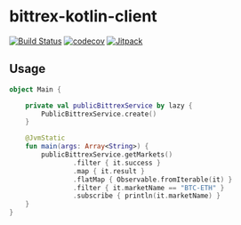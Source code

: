 # bittrex-kotlin-client

[![Build Status](https://travis-ci.org/cluttered-cryptocurrency/bittrex-kotlin-client.svg?branch=master)](https://travis-ci.org/cluttered-cryptocurrency/bittrex-kotlin-client)
[![codecov](https://codecov.io/gh/cluttered-cryptocurrency/bittrex-kotlin-client/branch/master/graph/badge.svg)](https://codecov.io/gh/cluttered-cryptocurrency/bittrex-kotlin-client)
[![Jitpack](https://jitpack.io/v/cluttered-cryptocurrency/bittrex-kotlin-client.svg)](https://jitpack.io/#cluttered-cryptocurrency/bittrex-kotlin-client)


## Usage
```kotlin
object Main {

    private val publicBittrexService by lazy {
        PublicBittrexService.create()
    }

    @JvmStatic
    fun main(args: Array<String>) {
        publicBittrexService.getMarkets()
                .filter { it.success }
                .map { it.result }
                .flatMap { Observable.fromIterable(it) }
                .filter { it.marketName == "BTC-ETH" }
                .subscribe { println(it.marketName) }
    }
}
```
